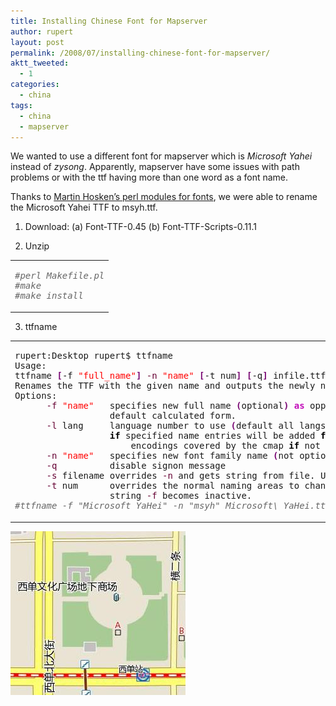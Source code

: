 ```yaml
---
title: Installing Chinese Font for Mapserver
author: rupert
layout: post
permalink: /2008/07/installing-chinese-font-for-mapserver/
aktt_tweeted:
  - 1
categories:
  - china
tags:
  - china
  - mapserver
---
```

We wanted to use a different font for mapserver which is *Microsoft Yahei* instead of *zysong*. Apparently, mapserver have some issues with path problems or with the ttf having more than one word as a font name. 

Thanks to [Martin Hosken&#8217;s perl modules for fonts][1], we were able to rename the Microsoft Yahei TTF to msyh.ttf.

1. Download: (a) Font-TTF-0.45 (b) Font-TTF-Scripts-0.11.1

2. Unzip

<div class="wp_syntax">
  <table>
    <tr>
      <td class="code">
        <pre class="bash" style="font-family:monospace;"><span style="color: #666666; font-style: italic;">#perl Makefile.pl</span>
<span style="color: #666666; font-style: italic;">#make</span>
<span style="color: #666666; font-style: italic;">#make install</span></pre>
      </td>
    </tr>
  </table>
</div>

3. ttfname

<div class="wp_syntax">
  <table>
    <tr>
      <td class="code">
        <pre class="bash" style="font-family:monospace;">rupert:Desktop rupert$ ttfname
Usage:
ttfname <span style="color: #7a0874; font-weight: bold;">&#91;</span>-f <span style="color: #ff0000;">"full_name"</span><span style="color: #7a0874; font-weight: bold;">&#93;</span> <span style="color: #660033;">-n</span> <span style="color: #ff0000;">"name"</span> <span style="color: #7a0874; font-weight: bold;">&#91;</span>-t num<span style="color: #7a0874; font-weight: bold;">&#93;</span> <span style="color: #7a0874; font-weight: bold;">&#91;</span>-q<span style="color: #7a0874; font-weight: bold;">&#93;</span> infile.ttf outfile.ttf 
Renames the TTF with the given name and outputs the newly named font to out.ttf.
Options:
      <span style="color: #660033;">-f</span> <span style="color: #ff0000;">"name"</span>   specifies new full name <span style="color: #7a0874; font-weight: bold;">&#40;</span>optional<span style="color: #7a0874; font-weight: bold;">&#41;</span> <span style="color: #c20cb9; font-weight: bold;">as</span> opposed to the
                  default calculated form.
      <span style="color: #660033;">-l</span> lang     language number to use <span style="color: #7a0874; font-weight: bold;">&#40;</span>default all langs<span style="color: #7a0874; font-weight: bold;">&#41;</span>
                  <span style="color: #000000; font-weight: bold;">if</span> specified name entries will be added <span style="color: #000000; font-weight: bold;">for</span> all platforms and
                      encodings covered by the cmap <span style="color: #000000; font-weight: bold;">if</span> not already there
      <span style="color: #660033;">-n</span> <span style="color: #ff0000;">"name"</span>   specifies new font family name <span style="color: #7a0874; font-weight: bold;">&#40;</span>not optional<span style="color: #7a0874; font-weight: bold;">&#41;</span>
      <span style="color: #660033;">-q</span>          disable signon message
      <span style="color: #660033;">-s</span> filename overrides <span style="color: #660033;">-n</span> and gets string from file. Useful <span style="color: #000000; font-weight: bold;">for</span> <span style="color: #660033;">-t</span>
      <span style="color: #660033;">-t</span> num      overrides the normal naming areas to change another
                  string <span style="color: #660033;">-f</span> becomes inactive.
<span style="color: #666666; font-style: italic;">#ttfname -f "Microsoft YaHei" -n "msyh" Microsoft\ YaHei.ttf msyh.ttf</span></pre>
      </td>
    </tr>
  </table>
</div>

<img src="/images/2008/07/picture-11.png" alt="Picture 1.png" border="0" width="280" height="262" />

 [1]: http://search.cpan.org/~mhosken/